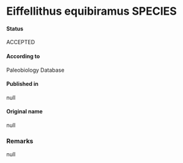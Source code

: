 Eiffellithus equibiramus SPECIES
=======

#### Status
ACCEPTED

#### According to
Paleobiology Database

#### Published in
null

#### Original name
null

### Remarks
null